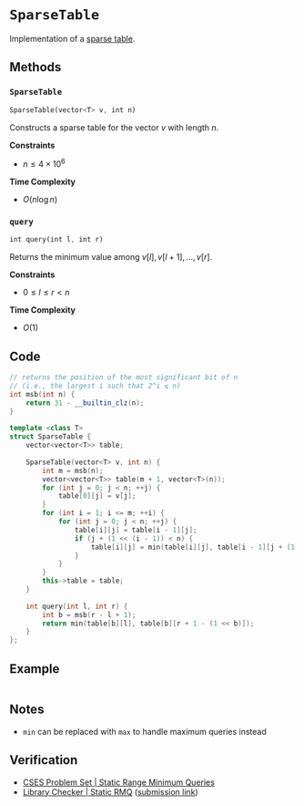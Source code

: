 # `SparseTable`
Implementation of a [sparse table](https://brilliant.org/wiki/sparse-table/#:~:text=Sparse%20Table%20is%20a%20data,compared%20to%20other%20data%20structures.).

## Methods
### `SparseTable`
```rust
SparseTable(vector<T> v, int n)
```

Constructs a sparse table for the vector $v$ with length $n$.

**Constraints** 
- $n \le 4 \times 10^{6}$

**Time Complexity**
- $O(n \log n)$

### `query`
```rust
int query(int l, int r)
```

Returns the minimum value among $v[l], v[l + 1], \dots, v[r]$.

**Constraints**
- $0 \le l \le r < n$

**Time Complexity**
- $O(1)$

## Code
```cpp
// returns the position of the most significant bit of n
// (i.e., the largest i such that 2^i ≤ n)
int msb(int n) {
    return 31 - __builtin_clz(n);
}
 
template <class T>
struct SparseTable {
    vector<vector<T>> table;
 
    SparseTable(vector<T> v, int n) {
        int m = msb(n);
        vector<vector<T>> table(m + 1, vector<T>(n));
        for (int j = 0; j < n; ++j) {
            table[0][j] = v[j];
        }
        for (int i = 1; i <= m; ++i) {
            for (int j = 0; j < n; ++j) {
                table[i][j] = table[i - 1][j];
                if (j + (1 << (i - 1)) < n) {
                    table[i][j] = min(table[i][j], table[i - 1][j + (1 << (i - 1))]);
                }
            }
        }
        this->table = table;
    }
 
    int query(int l, int r) {
        int b = msb(r - l + 1);
        return min(table[b][l], table[b][r + 1 - (1 << b)]);
    }
};
```

## Example
```rust

```

## Notes
- `min` can be replaced with `max` to handle maximum queries instead

## Verification
- [CSES Problem Set | Static Range Minimum Queries](https://cses.fi/problemset/task/1647/)
- [Library Checker | Static RMQ](https://judge.yosupo.jp/problem/staticrmq) ([submission link](https://judge.yosupo.jp/submission/94483))